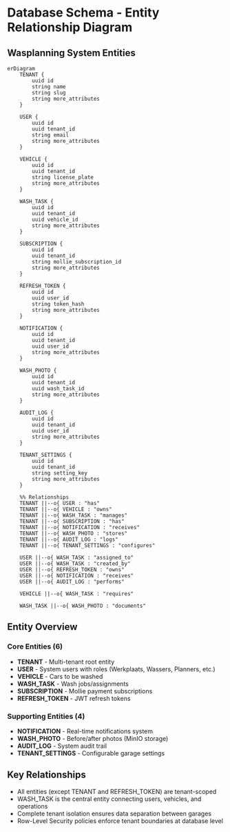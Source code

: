 # Database Schema - Entity Relationship Diagram

## Wasplanning System Entities

```mermaid
erDiagram
    TENANT {
        uuid id
        string name
        string slug
        string more_attributes
    }
    
    USER {
        uuid id
        uuid tenant_id
        string email
        string more_attributes
    }
    
    VEHICLE {
        uuid id
        uuid tenant_id
        string license_plate
        string more_attributes
    }
    
    WASH_TASK {
        uuid id
        uuid tenant_id
        uuid vehicle_id
        string more_attributes
    }
    
    SUBSCRIPTION {
        uuid id
        uuid tenant_id
        string mollie_subscription_id
        string more_attributes
    }
    
    REFRESH_TOKEN {
        uuid id
        uuid user_id
        string token_hash
        string more_attributes
    }
    
    NOTIFICATION {
        uuid id
        uuid tenant_id
        uuid user_id
        string more_attributes
    }
    
    WASH_PHOTO {
        uuid id
        uuid tenant_id
        uuid wash_task_id
        string more_attributes
    }
    
    AUDIT_LOG {
        uuid id
        uuid tenant_id
        uuid user_id
        string more_attributes
    }
    
    TENANT_SETTINGS {
        uuid id
        uuid tenant_id
        string setting_key
        string more_attributes
    }
    
    %% Relationships
    TENANT ||--o{ USER : "has"
    TENANT ||--o{ VEHICLE : "owns"
    TENANT ||--o{ WASH_TASK : "manages"
    TENANT ||--o{ SUBSCRIPTION : "has"
    TENANT ||--o{ NOTIFICATION : "receives"
    TENANT ||--o{ WASH_PHOTO : "stores"
    TENANT ||--o{ AUDIT_LOG : "logs"
    TENANT ||--o{ TENANT_SETTINGS : "configures"
    
    USER ||--o{ WASH_TASK : "assigned_to"
    USER ||--o{ WASH_TASK : "created_by"
    USER ||--o{ REFRESH_TOKEN : "owns"
    USER ||--o{ NOTIFICATION : "receives"
    USER ||--o{ AUDIT_LOG : "performs"
    
    VEHICLE ||--o{ WASH_TASK : "requires"
    
    WASH_TASK ||--o{ WASH_PHOTO : "documents"
```

## Entity Overview

### Core Entities (6)
- **TENANT** - Multi-tenant root entity
- **USER** - System users with roles (Werkplaats, Wassers, Planners, etc.)
- **VEHICLE** - Cars to be washed
- **WASH_TASK** - Wash jobs/assignments
- **SUBSCRIPTION** - Mollie payment subscriptions
- **REFRESH_TOKEN** - JWT refresh tokens

### Supporting Entities (4)
- **NOTIFICATION** - Real-time notifications system
- **WASH_PHOTO** - Before/after photos (MinIO storage)
- **AUDIT_LOG** - System audit trail
- **TENANT_SETTINGS** - Configurable garage settings

## Key Relationships

- All entities (except TENANT and REFRESH_TOKEN) are tenant-scoped
- WASH_TASK is the central entity connecting users, vehicles, and operations
- Complete tenant isolation ensures data separation between garages
- Row-Level Security policies enforce tenant boundaries at database level